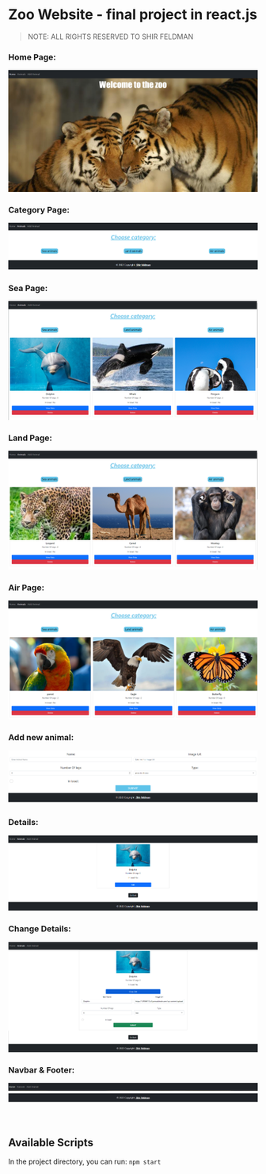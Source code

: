 # Zoo Website - final project in react.js

> NOTE: ALL RIGHTS RESERVED TO SHIR FELDMAN

### Home Page:

 ![Home page](./src/assets/‏1.jpg)
<br> 

### Category Page:
 ![Category Pag](./src/assets/‏‏2.jpg)
<br>

### Sea Page:
 ![Sea Page](./src/assets/‏‏3.jpg)
<br>

### Land Page:
 ![Land Page](./src/assets/‏‏4..jpg)
<br>

### Air Page:
 ![Air Page](./src/assets/‏‏5..jpg)
<br>

### Add new animal:
 ![New animal](./src/assets/8..jpg)
<br>

### Details:
![Details](./src/assets/‏‏6.jpg)
<br>

### Change Details:
![Change Details](./src/assets/7.jpg)
<br>

### Navbar & Footer:
![Navbar](./src/assets/10.jpg)
![Footer](./src/assets/‏‏9.jpg)
<br><br><br>


## Available Scripts

In the project directory, you can run:
 `npm start`




